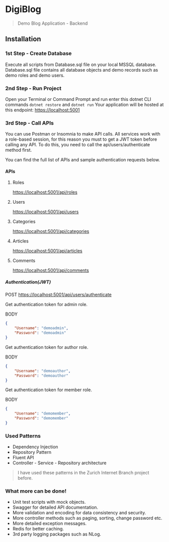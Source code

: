 # DigiBlog

> Demo Blog Application - Backend

## Installation

### 1st Step - Create Database
Execute all scripts from Database.sql file on your local MSSQL database. Database.sql file contains all database objects and demo records such as demo roles and demo users.

### 2nd Step - Run Project
Open your Terminal or Command Prompt and run enter this dotnet CLI commands `dotnet restore` and `dotnet run`
Your application will be hosted at this endpoint: [https://localhost:5001](https://localhost:5001)

### 3rd Step - Call APIs
You can use Postman or Insomnia to make API calls. All services work with a role-based session, for this reason you must to get a JWT token before calling any API. To do this, you need to call the api/users/authenticate method first. 

You can find the full list of APIs and sample authentication requests below.

#### APIs ####

1. Roles

    [https://localhost:5001/api/roles](https://localhost:5001/api/roles)
2. Users

    [https://localhost:5001/api/users](https://localhost:5001/api/users)
3. Categories

    [https://localhost:5001/api/categories](https://localhost:5001/api/categories)
4. Articles

    [https://localhost:5001/api/articles](https://localhost:5001/api/articles)
5. Comments

    [https://localhost:5001/api/comments](https://localhost:5001/api/comments)

##### Authentication(JWT) #####

POST [https://localhost:5001/api/users/authenticate](https://localhost:5001/api/users/authenticate)

Get authentication token for admin role.

BODY

```JSON
{
	"Username": "demoadmin",
	"Password": "demoadmin"
}
```

Get authentication token for author role.

BODY

```JSON
{
	"Username": "demoauthor",
	"Password": "demoauthor"
}
```

Get authentication token for member role.

BODY

```JSON
{
	"Username": "demomember",
	"Password": "demomember"
}
```

### Used Patterns ###

- Dependency Injection
- Repository Pattern
- Fluent API
- Controller - Service - Repository architecture

> I have used these patterns in the Zurich Internet Branch project before.

### What more can be done! ###

- Unit test scripts with mock objects.
- Swagger for detailed API documentation.
- More validation and encoding for data consistency and security.
- More controller methods such as paging, sorting, change password etc.
- More detailed exception messages.
- Redis for better caching.
- 3rd party logging packages such as NLog.